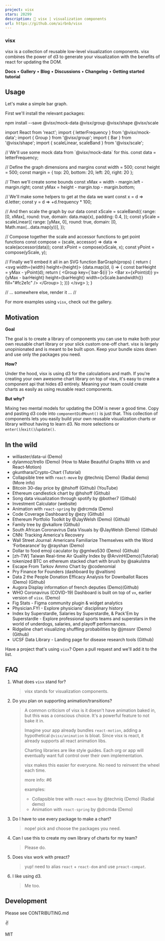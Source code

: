```yaml
---
project: visx
stars: 20299
description: 🐯 visx | visualization components
url: https://github.com/airbnb/visx
---
```


### visx

visx is a collection of reusable low-level visualization components. visx combines the power of d3 to generate your visualization with the benefits of react for updating the DOM.

  

**Docs** • **Gallery** • **Blog** • **Discussions** • **Changelog** • **Getting started tutorial**

Usage
-----

Let's make a simple bar graph.

First we'll install the relevant packages:

npm install --save @visx/mock-data @visx/group @visx/shape @visx/scale

import React from 'react';
import { letterFrequency } from '@visx/mock-data';
import { Group } from '@visx/group';
import { Bar } from '@visx/shape';
import { scaleLinear, scaleBand } from '@visx/scale';

// We'll use some mock data from \`@visx/mock-data\` for this.
const data \= letterFrequency;

// Define the graph dimensions and margins
const width \= 500;
const height \= 500;
const margin \= { top: 20, bottom: 20, left: 20, right: 20 };

// Then we'll create some bounds
const xMax \= width \- margin.left \- margin.right;
const yMax \= height \- margin.top \- margin.bottom;

// We'll make some helpers to get at the data we want
const x \= d \=> d.letter;
const y \= d \=> +d.frequency \* 100;

// And then scale the graph by our data
const xScale \= scaleBand({
  range: \[0, xMax\],
  round: true,
  domain: data.map(x),
  padding: 0.4,
});
const yScale \= scaleLinear({
  range: \[yMax, 0\],
  round: true,
  domain: \[0, Math.max(...data.map(y))\],
});

// Compose together the scale and accessor functions to get point functions
const compose \= (scale, accessor) \=> data \=> scale(accessor(data));
const xPoint \= compose(xScale, x);
const yPoint \= compose(yScale, y);

// Finally we'll embed it all in an SVG
function BarGraph(props) {
  return (
    <svg width\={width} height\={height}\>
      {data.map((d, i) \=> {
        const barHeight \= yMax \- yPoint(d);
        return (
          <Group key\={\`bar-${i}\`}\>
            <Bar
              x\={xPoint(d)}
              y\={yMax \- barHeight}
              height\={barHeight}
              width\={xScale.bandwidth()}
              fill\="#fc2e1c"
            />
          </Group\>
        );
      })}
    </svg\>
  );
}

// ... somewhere else, render it ...
// <BarGraph />

For more examples using `visx`, check out the gallery.

Motivation
----------

**Goal**

The goal is to create a library of components you can use to make both your own reusable chart library or your slick custom one-off chart. visx is largely unopinionated and is meant to be built upon. Keep your bundle sizes down and use only the packages you need.

**How?**

Under the hood, visx is using d3 for the calculations and math. If you're creating your own awesome chart library on top of visx, it's easy to create a component api that hides d3 entirely. Meaning your team could create charts as easily as using reusable react components.

**But why?**

Mixing two mental models for updating the DOM is never a good time. Copy and pasting d3 code into `componentDidMount()` is just that. This collection of components lets you easily build your own reusable visualization charts or library without having to learn d3. No more selections or `enter()`/`exit()`/`update()`.

In the wild
-----------

-   williaster/data-ui (Demo)
-   dylanmoz/trello (Demo) (How to Make Beautiful Graphs With vx and React-Motion)
-   gkunthara/Crypto-Chart (Tutorial)
-   Collapsible tree with `react-move` by @techniq (Demo) (Radial demo) (More info)
-   Bitcoin 30-day price by @hshoff (Github) (YouTube)
-   Ethereum candlestick chart by @hshoff (Github)
-   Song data visualization through spotify by @bother7 (Github)
-   Investment Calculator (website)
-   Animation with `react-spring` by @drcmda (Demo)
-   Code Coverage Dashboard by @ezy (Github)
-   Ethereum Portfolio Toolkit by @JayWelsh (Demo) (Github)
-   Family tree by @vkallore (Github)
-   South African Coronavirus Data Visuals by @JayWelsh (Demo) (Github)
-   CNN: Tracking America's Recovery
-   Wall Street Journal: Americans Familiarize Themselves with the Word ‘Forbearance’ by @rayshan (Demo)
-   Dollar to food emoji caculator by @gmlwo530 (Demo) (Github)
-   \[zh-TW\] Taiwan Real-time Air Quality Index by @ArvinH(Demo)(Tutorial)
-   tokenized BTC on ethereum stacked chart with brush by @sakulstra
-   Escape From Tarkov Ammo Chart by @codenomial
-   Pry Finance for Founders (dashboard by @valtism)
-   Data 2 the People Donation Efficacy Analysis for Downballot Races (Demo) (Github)
-   Augora Display information of french deputies (Demo)(Github)
-   WHO Coronavirus (COVID-19) Dashboard is built on top of `vx`, earlier version of `visx`. (Demo)
-   Fig Stats - Figma community plugin & widget analytics
-   Physician.FYI - Explore physicians' disciplinary history
-   Index by Superstardle, Salaries by Superstardle, & Pack'Em by Superstardle - Explore professional sports teams and superstars in the world of underdogs, salaries, and playoff performances.
-   Ridgeline chart visualizing shuffling probabilities by @jmssnr (Demo) (Github)
-   UCSF Data Library - Landing page for disease research tools (Github)

Have a project that's using `visx`? Open a pull request and we'll add it to the list.

FAQ
---

1.  What does `visx` stand for?
    
    > visx stands for visualization components.
    
2.  Do you plan on supporting animation/transitions?
    
    > A common criticism of visx is it doesn't have animation baked in, but this was a conscious choice. It's a powerful feature to not bake it in.
    > 
    > Imagine your app already bundles `react-motion`, adding a hypothetical `@visx/animation` is bloat. Since visx is react, it already supports all react animation libs.
    > 
    > Charting libraries are like style guides. Each org or app will eventually want full control over their own implementation.
    > 
    > visx makes this easier for everyone. No need to reinvent the wheel each time.
    > 
    > more info: #6
    > 
    > examples:
    > 
    > -   Collapsible tree with `react-move` by @techniq (Demo) (Radial demo)
    > -   Animation with `react-spring` by @drcmda (Demo)
    
3.  Do I have to use every package to make a chart?
    
    > nope! pick and choose the packages you need.
    
4.  Can I use this to create my own library of charts for my team?
    
    > Please do.
    
5.  Does visx work with preact?
    
    > yup! need to alias `react` + `react-dom` and use `preact-compat`.
    
6.  I like using d3.
    
    > Me too.
    

Development
-----------

Please see CONTRIBUTING.md

✌️

MIT
